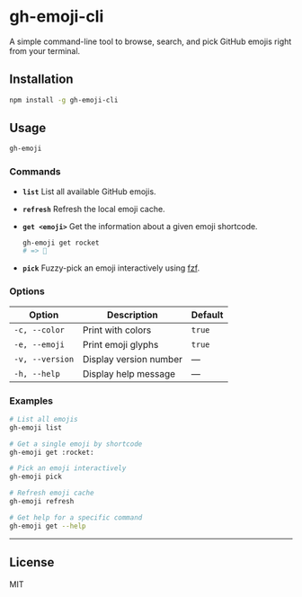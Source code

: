 # gh-emoji-cli

A simple command-line tool to browse, search, and pick GitHub emojis right from your terminal.

## Installation

```bash
npm install -g gh-emoji-cli
```

## Usage

```bash
gh-emoji
```

### Commands

- **`list`**
  List all available GitHub emojis.

- **`refresh`**
  Refresh the local emoji cache.

- **`get <emoji>`**
  Get the information about a given emoji shortcode.

  ```bash
  gh-emoji get rocket
  # => 🚀
  ```

- **`pick`**
  Fuzzy-pick an emoji interactively using [fzf](https://github.com/junegunn/fzf).

### Options

| Option          | Description            | Default |
| --------------- | ---------------------- | ------- |
| `-c, --color`   | Print with colors      | `true`  |
| `-e, --emoji`   | Print emoji glyphs     | `true`  |
| `-v, --version` | Display version number | —       |
| `-h, --help`    | Display help message   | —       |

### Examples

```bash
# List all emojis
gh-emoji list

# Get a single emoji by shortcode
gh-emoji get :rocket:

# Pick an emoji interactively
gh-emoji pick

# Refresh emoji cache
gh-emoji refresh

# Get help for a specific command
gh-emoji get --help
```

---

## License

MIT
